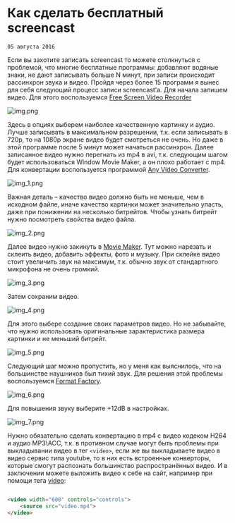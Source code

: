 <!--
{
  "draft": false,
  "tags": ["Другое"]
}
-->

# Как сделать бесплатный screencast

```blogEnginePageDate
05 августа 2016
```

Если вы захотите записать screencast то можете столкнуться с проблемой, что многие бесплатные программы: добавляют
водяные знаки, не дают записывать больше N минут, при записи происходит рассинхрон звука и видео. Пройдя через более 15
программ я вынес для себя следующий процесс записи screencast’а. Для начала запишем видео. Для этого
воспользуемся [Free Screen Video Recorder](http://www.dvdvideosoft.com/ru/products/dvd/Free-Screen-Video-Recorder.htm)

![img.png](img.png)

Здесь в опциях выберем наиболее качественную картинку и аудио. Лучше записывать в максимальном разрешении, т.к. если
записывать в 720p, то на 1080p экране видео будет смотреться не очень. Но даже в этой программе после 5 минут может
начаться рассинхрон.
Далее записанное видео нужно перегнать из mp4 в avi, т.к. следующим шагом будет использоваться Window Movie Maker, а он
плохо работает с mp4. Для конвертации воспользуется
программой [Any Video Converter](http://www.any-video-converter.com/products/for_video_free/).

![img_1.png](img_1.png)

Важная деталь – качество видео должно быть не меньше, чем в исходном файле, иначе качество картинки может значительно
упасть, даже при понижении на несколько битрейтов. Чтобы узнать битрейт нужно посмотреть свойства видео файла.

![img_2.png](img_2.png)

Далее видео нужно закинуть в [Movie Maker](https://support.microsoft.com/ru-ru/help/14220/windows-movie-maker-download).
Тут можно нарезать и склеить видео, добавить эффекты, фото и музыку. При
склейке видео стоит увеличить звук на максимум, т.к. обычно звук от стандартного микрофона не очень громкий.

![img_3.png](img_3.png)

Затем сохраним видео.

![img_4.png](img_4.png)

Для этого выбере создание своих параметров видео. Но не забывайте, что нужно использовать оригинальные зарактеристика
размера картинки и не меньший битрейт.

![img_5.png](img_5.png)

Следующий шаг можно пропустить, но у меня как выяснилось, что на большинстве наушников был тихий звук. Для решения этой
проблемы воспользуемся [Format Factory](http://format-factory.net/).

![img_6.png](img_6.png)

Для повышения звуку выберите +12dB в настройках.

![img_7.png](img_7.png)

Нужно обязательно сделать конвертацию в mp4 с видео кодеком H264 и аудио MP3\ACC, т.к. в противном случае могут быть
проблемы при выкладывании видео в тег `<video>`, если же вы выкладываете видео в видео сервис типа youtube, то в них есть
встроенные конверторы, которые смогут распознать большинство распространённых видео.
И в заключении можете выложить видео к себе на сайт, например при помощи тега [video](https://webref.ru/html/video):

```html

<video width="600" controls="controls">
    <source src="video.mp4">
</video>
```



